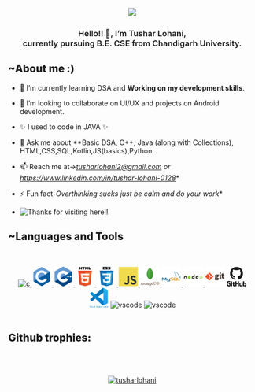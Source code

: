 <p align = "center">
<img src="https://media1.giphy.com/media/bcKmIWkUMCjVm/200.webp?cid=ecf05e477g4kkufqr7gw1ahrnecqleorscyqh7eg301hy70t&rid=200.webp&ct=g"/> 
 <script src="https://platform.linkedin.com/badges/js/profile.js" async defer type="text/javascript"></script>
<h3 align="center" style="font-weight:600;">Hello!! 👋, I’m Tushar Lohani,<br> currently pursuing B.E. CSE from Chandigarh University.</h3>
</p>

<h2 align="left" style="font-weight:800;">~About me :)</h2>

- 🌱 I’m currently learning DSA and **Working on my development skills**.

- 👯 I’m looking to collaborate on UI/UX and projects on Android development.

- ✨ I used to code in JAVA ✨

- 💬 Ask me about **Basic DSA, C++, Java (along with Collections), HTML,CSS,SQL,Kotlin,JS(basics),Python.

- 📫 Reach me at->*tusharlohani2@gmail.com or https://www.linkedin.com/in/tushar-lohani-0128**

- ⚡ Fun fact-*Overthinking sucks just  be calm and do your work**
- <img height="60" alt="Thanks for visiting here!!" width="100%" src="https://raw.githubusercontent.com/BrunnerLivio/brunnerlivio/master/images/marquee.svg" />


<h2 align="left" style="font-weight: 800;">~Languages and Tools  </h2>
<br/>
<p align="center"> 
 <a href="https://www.cprogramming.com/" target="_blank"> 
<img src="https://raw.githubusercontent.com/asknkitkr/icon-set/553e000769aceef8fc55dbfdbdd651660919636c/svg/x36/Java.svg"  alt="c" width="40" height="40"/> </a> 
<a href="https://www.cprogramming.com/" target="_blank"> 
<img src="https://raw.githubusercontent.com/devicons/devicon/master/icons/c/c-original.svg" alt="c" width="40" height="40"/> </a> 
<a href="https://www.w3schools.com/cpp/" target="_blank"> 
<img src="https://raw.githubusercontent.com/devicons/devicon/master/icons/cplusplus/cplusplus-original.svg" alt="cplusplus" width="40" height="40"/> </a> 
<a href="https://www.w3.org/html/" target="_blank"> 
<img src="https://raw.githubusercontent.com/devicons/devicon/master/icons/html5/html5-original-wordmark.svg" alt="html5" width="40" height="40"/> </a> 
<a href="https://www.w3schools.com/css/" target="_blank">
<img src="https://raw.githubusercontent.com/devicons/devicon/master/icons/css3/css3-original-wordmark.svg" alt="css3" width="40" height="40"/> </a> 
<a href="https://developer.mozilla.org/en-US/docs/Web/JavaScript" target="_blank"> 
<img src="https://raw.githubusercontent.com/devicons/devicon/master/icons/javascript/javascript-original.svg" alt="javascript" width="40" height="40"/> </a> 
<a href="https://www.mongodb.com/" target="_blank"> 
<img src="https://raw.githubusercontent.com/devicons/devicon/master/icons/mongodb/mongodb-original-wordmark.svg" alt="mongodb" width="40" height="40"/> </a> 
<a href="https://www.mysql.com/" target="_blank"> 
<img src="https://raw.githubusercontent.com/devicons/devicon/master/icons/mysql/mysql-original-wordmark.svg" alt="mysql" width="40" height="40"/> </a> 
<a href="https://nodejs.org" target="_blank"> 
<img src="https://raw.githubusercontent.com/devicons/devicon/master/icons/nodejs/nodejs-original-wordmark.svg" alt="nodejs" width="40" height="40"/> </a>
<img src="https://raw.githubusercontent.com/devicons/devicon/master/icons/git/git-original-wordmark.svg" alt="git" width="40" height="40"/> </a> 
<img src="https://raw.githubusercontent.com/devicons/devicon/master/icons/github/github-original-wordmark.svg" alt="github" width="40" height="40"/> </a>
<img src="https://raw.githubusercontent.com/devicons/devicon/master/icons/vscode/vscode-original-wordmark.svg" alt="vscode" width="40" height="40"/> </a> 
<img src="https://raw.githubusercontent.com/asknkitkr/icon-set/553e000769aceef8fc55dbfdbdd651660919636c/svg/x36/IntelliJ.svg" alt="vscode" width="40" height="40"/> </a>
<img src="https://raw.githubusercontent.com/asknkitkr/icon-set/553e000769aceef8fc55dbfdbdd651660919636c/svg/x36/Python.svg" alt="vscode" width="40" height="40"/> </a> 
 


<br/>
<br/>


<h2 style="font-weight: 800;">Github trophies:</h2>
<br/>
<br/>

<p style="" align="center"> <a href="https://github.com/ryo-ma/github-profile-trophy"><img src="https://github-profile-trophy.vercel.app/?username=ryo-ma&theme=onedark&row=1&column=6&margin-w=15&margin-h=15" alt="tusharlohani" /></a> </p>
<br/>
<br/>

